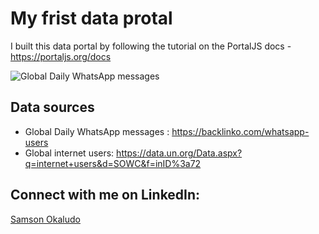 # My frist data protal

I built this data portal by following the tutorial on the PortalJS docs - https://portaljs.org/docs

![Global Daily WhatsApp messages](https://github.com/datopian/portaljs/assets/43629180/361dc72a-6bdd-4991-abe6-9b09fc181f6f)


## Data sources

- Global Daily WhatsApp messages : https://backlinko.com/whatsapp-users
- Global internet users: https://data.un.org/Data.aspx?q=internet+users&d=SOWC&f=inID%3a72

## Connect with me on LinkedIn:

[Samson Okaludo](https://linkedin.com/in/samson-okaludo)